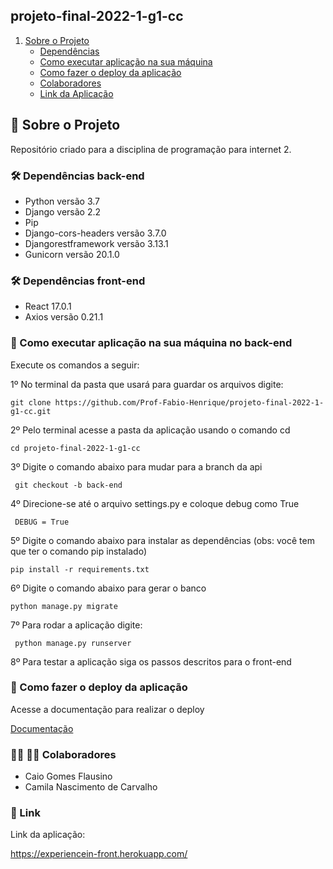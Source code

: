 ## projeto-final-2022-1-g1-cc

1. [Sobre o Projeto](#sobre-o-projeto)
    * [Dependências](#Dependências)
    * [Como executar aplicação na sua máquina](#Como_executar_aplicação_na_sua_máquina)
    * [Como fazer  o deploy da aplicação](#Como_fazer_o_deploy_da_aplicação)
    * [Colaboradores](#Colaboradores)
    * [Link da Aplicação](#link)

## :rocket: Sobre o Projeto

Repositório criado para a disciplina de programação para internet 2.


### :hammer_and_wrench: Dependências back-end

- Python versão 3.7
- Django versão 2.2
- Pip
- Django-cors-headers versão 3.7.0
- Djangorestframework versão 3.13.1
- Gunicorn versão 20.1.0

### :hammer_and_wrench: Dependências front-end

- React 17.0.1
- Axios versão 0.21.1


### :wrench: Como executar aplicação na sua máquina no back-end

Execute os comandos a seguir:

1º No terminal da pasta que usará para guardar os arquivos digite:

```
git clone https://github.com/Prof-Fabio-Henrique/projeto-final-2022-1-g1-cc.git
```

2º Pelo terminal acesse a pasta da aplicação usando o comando cd

```
cd projeto-final-2022-1-g1-cc
```
3º Digite o comando abaixo para mudar para a branch da api

```
 git checkout -b back-end
```

4º Direcione-se até o arquivo settings.py e coloque debug como True

```
 DEBUG = True
```


5º Digite o comando abaixo para instalar as dependências (obs: você tem que ter o comando pip instalado)

```
pip install -r requirements.txt 
```

6º Digite o comando abaixo para gerar o banco

```
python manage.py migrate
```

7º Para rodar a aplicação digite:

```
 python manage.py runserver
```
8º Para testar a aplicação siga os passos descritos para o front-end

### :hammer: Como fazer o deploy da aplicação

Acesse a documentação para realizar o deploy

[Documentação](https://github.com/Prof-Fabio-Henrique/projeto-final-2022-1-g1-cc/blob/api/documentos/Documento%20de%20implanta%C3%A7%C3%A3o%20Simple%20Chat%20-%20PPI2.pdf)

### :woman_student: :man_student:  Colaboradores

- Caio Gomes Flausino
- Camila Nascimento de Carvalho

### :link: Link

Link da aplicação: 

https://experiencein-front.herokuapp.com/
